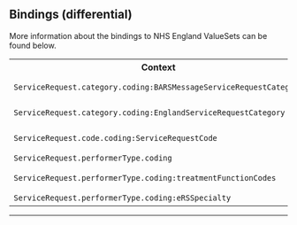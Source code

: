 ## Bindings (differential)

More information about the bindings to NHS England ValueSets can be found below.

<table class="assets">
<tr>
<th width="30%">Context</th>
<th width="20%">Strength</th>
<th width="50%">Link</th>
</tr>
<tr>
<td><code>ServiceRequest.category.coding:BARSMessageServiceRequestCategory<code></td>
<td>preferred</td>
<td>{{pagelink:ValueSet-England-BARSMessageServiceRequestCategory}}</td>
</tr>
<tr>
<td><code>ServiceRequest.category.coding:EnglandServiceRequestCategory<code></td>
<td>preferred</td>
<td>{{pagelink:ValueSet-England-ServiceRequestCategory}}</td>
</tr>
<tr>
<td><code>ServiceRequest.code.coding:ServiceRequestCode<code></td>
<td>preferred</td>
<td>{{pagelink:ValueSet-England-ServiceRequestCode}}</td>
</tr>
<tr>
<td><code>ServiceRequest.performerType.coding<code></td>
<td>example</td>
<td>{{pagelink:ValueSet-England-CareSettingType}}</td>
</tr>
<tr>
<td><code>ServiceRequest.performerType.coding:treatmentFunctionCodes<code></td>
<td>required</td>
<td>{{pagelink:ValueSet-England-NHSDataModelAndDictionaryTreatmentFunction}}</td>
</tr>
<tr>
<td><code>ServiceRequest.performerType.coding:eRSSpecialty<code></td>
<td>required</td>
<td>{{pagelink:ValueSet-England-ERSSpecialty}}</td>
</tr>
</table>

---